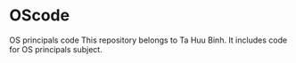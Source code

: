 # OScode
OS principals code
This repository belongs to Ta Huu Binh. It includes code for OS principals subject.
